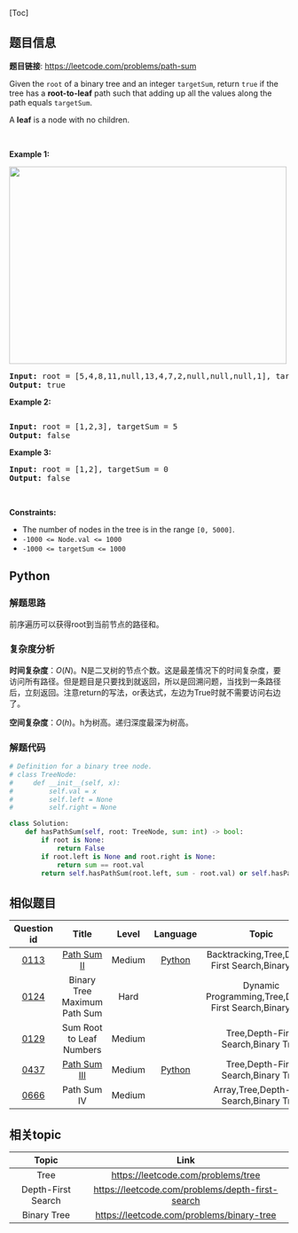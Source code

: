 [Toc]
## 题目信息
**题目链接**: https://leetcode.com/problems/path-sum
<p>Given the <code>root</code> of a binary tree and an integer <code>targetSum</code>, return <code>true</code> if the tree has a <strong>root-to-leaf</strong> path such that adding up all the values along the path equals <code>targetSum</code>.</p>

<p>A <strong>leaf</strong> is a node with no children.</p>

<p>&nbsp;</p>
<p><strong>Example 1:</strong></p>
<img alt="" src="https://assets.leetcode.com/uploads/2021/01/18/pathsum1.jpg" style="width: 500px; height: 356px;" />
<pre>
<strong>Input:</strong> root = [5,4,8,11,null,13,4,7,2,null,null,null,1], targetSum = 22
<strong>Output:</strong> true
</pre>

<p><strong>Example 2:</strong></p>
<img alt="" src="https://assets.leetcode.com/uploads/2021/01/18/pathsum2.jpg" />
<pre>
<strong>Input:</strong> root = [1,2,3], targetSum = 5
<strong>Output:</strong> false
</pre>

<p><strong>Example 3:</strong></p>

<pre>
<strong>Input:</strong> root = [1,2], targetSum = 0
<strong>Output:</strong> false
</pre>

<p>&nbsp;</p>
<p><strong>Constraints:</strong></p>

<ul>
	<li>The number of nodes in the tree is in the range <code>[0, 5000]</code>.</li>
	<li><code>-1000 &lt;= Node.val &lt;= 1000</code></li>
	<li><code>-1000 &lt;= targetSum &lt;= 1000</code></li>
</ul>

## Python
### 解题思路
前序遍历可以获得root到当前节点的路径和。
### 复杂度分析
**时间复杂度**：$O(N)$。N是二叉树的节点个数。这是最差情况下的时间复杂度，要访问所有路径。但是题目是只要找到就返回，所以是回溯问题，当找到一条路径后，立刻返回。注意return的写法，or表达式，左边为True时就不需要访问右边了。

**空间复杂度**：$O(h)$。h为树高。递归深度最深为树高。
### 解题代码
```python
# Definition for a binary tree node.
# class TreeNode:
#     def __init__(self, x):
#         self.val = x
#         self.left = None
#         self.right = None

class Solution:
    def hasPathSum(self, root: TreeNode, sum: int) -> bool:
        if root is None:
            return False
        if root.left is None and root.right is None:
            return sum == root.val
        return self.hasPathSum(root.left, sum - root.val) or self.hasPathSum(root.right, sum - root.val)
```
## 相似题目
Question id | Title | Level | Language | Topic | AcRate
:-----------:|:-----:|:-----:|:--------:|:-----:|:------:
[0113](https://leetcode.com/problems/path-sum-ii) | [Path Sum II](./Notes/Leetcode/0113.Path%20Sum%20II.md) | Medium | [Python](./Codes/Leetcode/Python/0113.Path%20Sum%20II.md) | Backtracking,Tree,Depth-First Search,Binary Tree | 50.8%
[0124](https://leetcode.com/problems/binary-tree-maximum-path-sum) | Binary Tree Maximum Path Sum | Hard |  | Dynamic Programming,Tree,Depth-First Search,Binary Tree | 36.3%
[0129](https://leetcode.com/problems/sum-root-to-leaf-numbers) | Sum Root to Leaf Numbers | Medium |  | Tree,Depth-First Search,Binary Tree | 52.6%
[0437](https://leetcode.com/problems/path-sum-iii) | [Path Sum III](./Notes/Leetcode/0437.Path%20Sum%20III.md) | Medium | [Python](./Codes/Leetcode/Python/0437.Path%20Sum%20III.md) | Tree,Depth-First Search,Binary Tree | 48.8%
[0666](https://leetcode.com/problems/path-sum-iv) | Path Sum IV | Medium |  | Array,Tree,Depth-First Search,Binary Tree | 57.6%
## 相关topic
Topic | Link
:-----:|:----:
Tree | https://leetcode.com/problems/tree
Depth-First Search | https://leetcode.com/problems/depth-first-search
Binary Tree | https://leetcode.com/problems/binary-tree